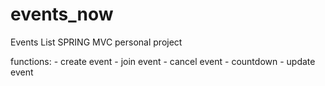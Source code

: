 # events_now
Events List
SPRING MVC personal project

functions: 
    -   create event
    -   join event
    -   cancel event
    -   countdown
    -   update event
